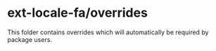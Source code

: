 # ext-locale-fa/overrides

This folder contains overrides which will automatically be required by package users.
